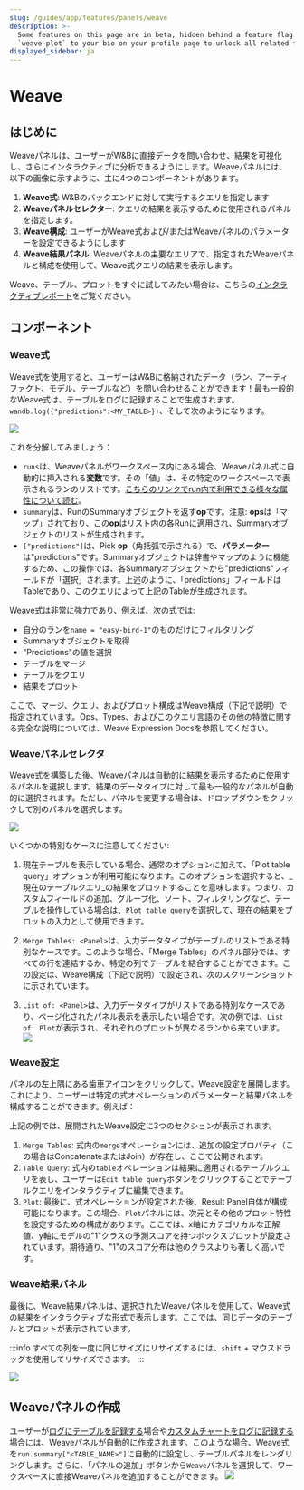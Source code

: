 ```yaml
---
slug: /guides/app/features/panels/weave
description: >-
  Some features on this page are in beta, hidden behind a feature flag. Add
  `weave-plot` to your bio on your profile page to unlock all related features.
displayed_sidebar: ja
---
```


# Weave

## はじめに

Weaveパネルは、ユーザーがW&Bに直接データを問い合わせ、結果を可視化し、さらにインタラクティブに分析できるようにします。Weaveパネルには、以下の画像に示すように、主に4つのコンポーネントがあります。

1. **Weave式**: W&Bのバックエンドに対して実行するクエリを指定します
2. **Weaveパネルセレクター**: クエリの結果を表示するために使用されるパネルを指定します。
3. **Weave構成**: ユーザーがWeave式および/またはWeaveパネルのパラメーターを設定できるようにします
4. **Weave結果パネル**: Weaveパネルの主要なエリアで、指定されたWeaveパネルと構成を使用して、Weave式クエリの結果を表示します。

Weave、テーブル、プロットをすぐに試してみたい場合は、こちらの[インタラクティブレポート](https://wandb.ai/timssweeney/keras\_learning\_rate/reports/Announcing-W-B-Weave-Plot--VmlldzoxMDIyODM1)をご覧ください。

## コンポーネント

### Weave式

Weave式を使用すると、ユーザーはW&Bに格納されたデータ（ラン、アーティファクト、モデル、テーブルなど）を問い合わせることができます！最も一般的なWeave式は、テーブルをログに記録することで生成されます。`wandb.log({"predictions":<MY_TABLE>})`、そして次のようになります。

![](/images/weave/basic_weave_expression.png)

これを分解してみましょう：
* `runs`は、Weaveパネルがワークスペース内にある場合、Weaveパネル式に自動的に挿入される**変数**です。その「値」は、その特定のワークスペースで表示されるランのリストです。[こちらのリンクでrun内で利用できる様々な属性について読む](../../../../track/public-api-guide.md#understanding-the-different-attributes)。
* `summary`は、RunのSummaryオブジェクトを返す**op**です。注意: **ops**は「マップ」されており、この**op**はリスト内の各Runに適用され、Summaryオブジェクトのリストが生成されます。
* `["predictions"]`は、Pick **op**（角括弧で示される）で、**パラメーター**は"predictions"です。Summaryオブジェクトは辞書やマップのように機能するため、この操作では、各Summaryオブジェクトから"predictions"フィールドが「選択」されます。上述のように、「predictions」フィールドはTableであり、このクエリによって上記のTableが生成されます。

Weave式は非常に強力であり、例えば、次の式では:

* 自分のランを`name = "easy-bird-1"`のものだけにフィルタリング
* Summaryオブジェクトを取得
* "Predictions"の値を選択
* テーブルをマージ
* テーブルをクエリ
* 結果をプロット

ここで、マージ、クエリ、およびプロット構成はWeave構成（下記で説明）で指定されています。Ops、Types、およびこのクエリ言語のその他の特徴に関する完全な説明については、Weave Expression Docsを参照してください。



### Weaveパネルセレクタ

Weave式を構築した後、Weaveパネルは自動的に結果を表示するために使用するパネルを選択します。結果のデータタイプに対して最も一般的なパネルが自動的に選択されます。ただし、パネルを変更する場合は、ドロップダウンをクリックして別のパネルを選択します。

![](/images/weave/panel_selector.png)

いくつかの特別なケースに注意してください:

1. 現在テーブルを表示している場合、通常のオプションに加えて、「Plot table query」オプションが利用可能になります。このオプションを選択すると、_現在のテーブルクエリ_の結果をプロットすることを意味します。つまり、カスタムフィールドの追加、グループ化、ソート、フィルタリングなど、テーブルを操作している場合は、`Plot table query`を選択して、現在の結果をプロットの入力として使用できます。
2.  `Merge Tables: <Panel>`は、入力データタイプがテーブルのリストである特別なケースです。このような場合、「Merge Tables」のパネル部分では、すべての行を連結するか、特定の列でテーブルを結合することができます。この設定は、Weave構成（下記で説明）で設定され、次のスクリーンショットに示されています。

    
3.  `List of: <Panel>`は、入力データタイプがリストである特別なケースであり、ページ化されたパネル表示を表示したい場合です。次の例では、`List of: Plot`が表示され、それぞれのプロットが異なるランから来ています。
![](/images/weave/list_of_panels_plot.png)

### Weave設定

パネルの左上隅にある歯車アイコンをクリックして、Weave設定を展開します。これにより、ユーザーは特定の式オペレーションのパラメーターと結果パネルを構成することができます。例えば：



上記の例では、展開されたWeave設定に3つのセクションが表示されます。

1. `Merge Tables`: 式内の`merge`オペレーションには、追加の設定プロパティ（この場合はConcatenateまたはJoin）が存在し、ここで公開されます。
2. `Table Query`: 式内の`table`オペレーションは結果に適用されるテーブルクエリを表し、ユーザーは`Edit table query`ボタンをクリックすることでテーブルクエリをインタラクティブに編集できます。
3. `Plot`: 最後に、式オペレーションが設定された後、Result Panel自体が構成可能になります。この場合、`Plot`パネルには、次元とその他のプロット特性を設定するための構成があります。ここでは、x軸にカテゴリカルな正解値、y軸にモデルの"1"クラスの予測スコアを持つボックスプロットが設定されています。期待通り、"1"のスコア分布は他のクラスよりも著しく高いです。

### Weave結果パネル

最後に、Weave結果パネルは、選択されたWeaveパネルを使用して、Weave式の結果をインタラクティブな形式で表示します。ここでは、同じデータのテーブルとプロットが表示されています。

:::info
すべての列を一度に同じサイズにリサイズするには、`shift` + マウスドラッグを使用してリサイズできます。
:::

![](/images/weave/result_panel.png)

## Weaveパネルの作成

ユーザーが[ログにテーブルを記録する](../../../../track/log/log-tables.md)場合や[カスタムチャートをログに記録する](../../custom-charts/intro.md)場合には、Weaveパネルが自動的に作成されます。このような場合、Weave式を`run.summary["<TABLE_NAME>"]`に自動的に設定し、テーブルパネルをレンダリングします。さらに、「パネルの追加」ボタンから`Weave`パネルを選択して、ワークスペースに直接Weaveパネルを追加することができます。
![](/images/weave/create_weave_panel.png)